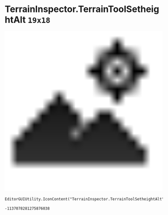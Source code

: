 # TerrainInspector.TerrainToolSetheightAlt `19x18`
<img src="/img/TerrainInspector.TerrainToolSetheightAlt.png" width=512 height=512>

``` CSharp
EditorGUIUtility.IconContent("TerrainInspector.TerrainToolSetheightAlt")
```
```
-1137078281275876038
```
